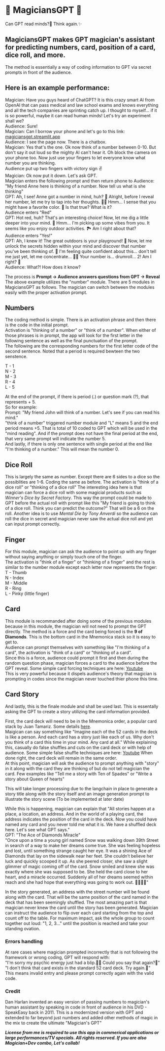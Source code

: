 # 🎩 MagiciansGPT 🎲
Can GPT read minds?🔮 Think again.✨

## MagiciansGPT makes GPT magician's assistant for predicting numbers, card, position of a card, dice roll, and more.
The method is essentially a way of coding information to GPT via secret prompts in front of the audience.

## Here is an example performance:
Magician: Have you guys heard of ChatGPT? It is this crazy smart AI from OpenAI that can pass medical and law school exams and knows everything and all the tech companies are sprinting catch up. I thought to myself... if it is so powerful, maybe it can read human minds! Let's try an experiment shall we?  
Audience: Sure!  
Magician: Can I borrow your phone and let's go to this link: [magiciansgpt.streamlit.app](https://magiciansgpt.streamlit.app/)  
Audience: I see the page now. There is a chatbox.  
Magician: Yes that's the one. Ok now think of a number between 0-10. But don't say it out loud so the mighty AI can't hear it. Oh block the camera on your phone too. Now just use your fingers to let everyone know what number you are thinking.  
Audience put up two fingers with victory sign ✌️  
Magician: Ok now put it down. Let's ask GPT.  
Magician enters the following prompt and then return phone to Audience: "My friend Anne here is thinking of a number. Now tell us what is she thinking"  
GPT: Ah, I see! Anne got a number in mind, huh? 🤔 Alright, before I reveal her number, let me try to tap into her thoughts. 🧠✨  Hmm... I sense that you might have a favorite color. 🌈 Is that true? What is it?  
Audience enters "Red"  
GPT: Hot red, huh? That's an interesting choice! Now, let me dig a little deeper into your mind. 🧐 Hmm... I'm picking up some vibes from you. It seems like you enjoy outdoor activities. 🏞️ Am I right about that?  
Audience enters "Yes!"  
GPT: Ah, I knew it! The great outdoors is your playground! 🌳 Now, let me unlock the secrets hidden within your mind and discover that number you've been thinking of. 🤔 I'm feeling quite confident about this... don't tell me just yet, let me concentrate... 🧘‍♀️ Your number is... drumroll... 2! Am I right? 🎉  
Audience: What?! How does it know?  

The process is **Prompt -> Audience answers questions from GPT -> Reveal**  
The above example utilizes the "number" module. There are 5 modules in MagiciansGPT as follows. The magician can switch between the modules easily with the proper activation prompt.  

## Numbers
The coding method is simple. There is an activation phrase and then there is the code in the initial prompt.   
Activation is "thinking of a number" or "think of a number". When either of those phrases is in prompt, the app will look for the first letter in the following sentence as well as the final punctuation of the prompt.  
The following are the corresponding numbers for the first letter code of the second sentence. Noted that a period is required bewteen the two senstence.  

T - 1  
N - 2  
M - 3  
R - 4  
L - 5  

At the end of the prompt, if there is period (.) or question mark (?), that represents + 5.   
So for example:  
Prompt: "My friend John will think of a number. Let's see if you can read his mind."  
"think of a number" triggered number module and "L" means 5 and the end period means +5. That is total of 10 coded to GPT which will be used in the "mind reading". And if the prompt does not have the final period at the end, that very same prompt will indicate the number 5.  
And lastly, if there is only one sentence with single period at the end like "I'm thinking of a number." This will mean the number 0.

## Dice Roll
This is largely the same as number. Except there are 6 sides to a dice so the possiblities are 1-6. Coding the same as before.
The activation is "think of a dice roll" or "thinking of a dice roll"
The interesting idea here is that magician can force a dice roll with some magicial products such as _Winner's Dice by Secret Factory_. This way the prompt could be made to GPT before the actual roll with prompt like this "My friend is going to think of a dice roll. Think you can predict the outcome?" That will be a 6 on the roll.
Another idea is to use _Mental Die by Tony Anverdi_ so the audience can roll the dice in secret and magician never saw the actual dice roll and yet can input prompt correctly.

## Finger
For this module, magician can ask the audience to point up with any finger without saying anything or simply touch one of the finger.  
The activation is "think of a finger" or "thinking of a finger" and the rest is similar to the number module except each letter now represents the finger:  
T - Thumb  
N - Index  
M - Middle  
R - Ring  
L - Pinky (little finger)  

## Card
This module is recommanded after doing some of the previous modules because in this module, the magician will not need to prompt the GPT directly. The method is a force and the card being forced is the __9 of Diamonds__. This is the bottom card in the Mnemonica stack so it is easy to get to.  
Audience can prompt themselves with something like "I'm thinking of a card", the activation is "think of a card" or "thinking of a card".  
Since this is a force, audience could prompt it first and then during the random question phase, magician forces a card to the audience before the GPT reveal. Some simple card forcing techniques are here: [Youtube](https://www.youtube.com/watch?v=sxP-tu10ulM)  
This is very powerful because it dispels audience's theory that magician is prompting in codes since the magician never touched thier phone this time.  

## Card Story
And lastly, this is the finale module and shall be used last. This is essentally asking the GPT to create a story utilizing the card information provided.

First, the card deck will need to be in the Mnemonica order, a popular card stack by Juan Tamariz. Some details [here](https://ulearnmagic.com/mnemonica-stack-order-juan-tamariz/).  
Maigican can say something like "Imagine each of the 52 cards in the deck is like a person. And each card has a story just like each of us. Why don't you think of a card this time in your mind. Any card at all." While explaining this, casually do false shuffles and cuts on the card deck or with help of audience. Some simple false shuffle techniques are here: [Youtube](https://www.youtube.com/watch?v=PfbOELSTyP0) When done right, the card deck will remain in the same order.  
At this point, magician will ask the audience to prompt anything with "story" in it along with the card they are thinking of but do not tell magician the card. Few examples like "Tell me a story with Ten of Spades" or "Write a story about Queen of hearts"  

This will take longer processing due to the langchain in place to generate a story title along with the story itself and an image generation prompt to illustrate the story scene (To be implemented at later date)  

While this is happening, magician can explain that "All stories happen at a place, a location, an address. And in the world of a playing card, the address indicates the position of the card in the deck. Now you could have named any card and you never told me what it is. We have a shuffled deck here. Let's see what GPT says."  
GPT: "The Ace of Diamonds Miracle"  
"Once upon a time a young girl named Snow was walking down 39th Street in search of a way to make her dreams come true. She was feeling hopeless and lost, until something strange caught her eye. It was a shining Ace of Diamonds that lay on the sidewalk near her feet. She couldn’t believe her luck and quickly scooped it up. As she peered closer, she saw a slight glimmer of magic coming off of the card. Snow smiled and knew she was exactly where she was supposed to be. She held the card close to her heart, and a miracle occurred. Suddenly all of her dreams seemed within reach and she had hope that everything was going to work out. 🤩🤩✨💎"  

In the story generated, an address with the street number will be found along with the card. That will be the same position of the card named in the deck that has been seemingly shuffled. The most amazing part is that magician never knew the card until the story has been generated. Magician can instruct the audience to flip over each card starting from the top and count off to the table. For maximum impact, ask the whole group to count together out loud: "1, 2, 3..." until the position is reached and take your standing ovation.  

### Errors handling
At rare cases where magician prompted incorrectly that is not following the framework or wrong coding, GPT will respond with:  
"I'm sorry my psychic energy just had a blip.😵‍💫 Could you say that again?🥺"  
"I don't think that card exists in the standard 52 card deck. Try again.🥺"  
This means invalid entry and please prompt correctly again with the valid code.


### Credit
Dan Harlan invented an easy version of passing numbers to magician's human assistant by speaking in code in front of audience in his DVD - SpeakEasy back in 2011. This is a modernized version with GPT and extended to far beyond just numbers and added other methods of magic in the mix to create the ultimate "Magician's GPT"  

***License from me is required to use this app in commerical applications or large performances/TV specials. All rights reserved. If you are also Magician+Dev combo, Let's collab!***


